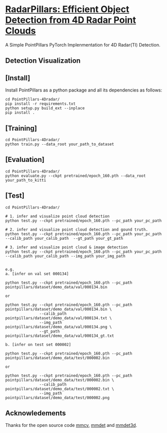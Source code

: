 # [RadarPillars: Efficient Object Detection from 4D Radar Point Clouds](https://arxiv.org/abs/2408.05020) 

A Simple PointPillars PyTorch Implenmentation for 4D Radar(TI) Detection. 


## Detection Visualization


## [Install] 

Install PointPillars as a python package and all its dependencies as follows:

```
cd PointPillars-4Dradar/
pip install -r requirements.txt
python setup.py build_ext --inplace
pip install .
```

## [Training]

```
cd PointPillars-4Dradar/
python train.py --data_root your_path_to_dataset
```

## [Evaluation]

```
cd PointPillars-4Dradar/
python evaluate.py --ckpt pretrained/epoch_160.pth --data_root your_path_to_kitti 
```

## [Test]

```
cd PointPillars-4Dradar/

# 1. infer and visualize point cloud detection
python test.py --ckpt pretrained/epoch_160.pth --pc_path your_pc_path 

# 2. infer and visualize point cloud detection and gound truth.
python test.py --ckpt pretrained/epoch_160.pth --pc_path your_pc_path --calib_path your_calib_path  --gt_path your_gt_path

# 3. infer and visualize point cloud & image detection
python test.py --ckpt pretrained/epoch_160.pth --pc_path your_pc_path --calib_path your_calib_path --img_path your_img_path


e.g. 
a. [infer on val set 000134]

python test.py --ckpt pretrained/epoch_160.pth --pc_path pointpillars/dataset/demo_data/val/000134.bin

or

python test.py --ckpt pretrained/epoch_160.pth --pc_path pointpillars/dataset/demo_data/val/000134.bin \
               --calib_path pointpillars/dataset/demo_data/val/000134.txt \
               --img_path pointpillars/dataset/demo_data/val/000134.png \
               --gt_path pointpillars/dataset/demo_data/val/000134_gt.txt

b. [infer on test set 000002]

python test.py --ckpt pretrained/epoch_160.pth --pc_path pointpillars/dataset/demo_data/test/000002.bin

or 

python test.py --ckpt pretrained/epoch_160.pth --pc_path pointpillars/dataset/demo_data/test/000002.bin \
               --calib_path pointpillars/dataset/demo_data/test/000002.txt \
               --img_path pointpillars/dataset/demo_data/test/000002.png
```

## Acknowledements

Thanks for the open source code [mmcv](https://github.com/open-mmlab/mmcv), [mmdet](https://github.com/open-mmlab/mmdetection) and [mmdet3d](https://github.com/open-mmlab/mmdetection3d).
